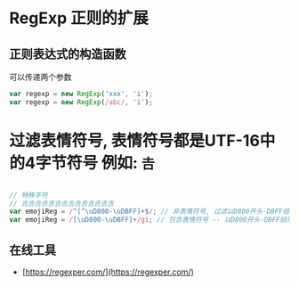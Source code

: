 # RegExp 正则的扩展
## 正则表达式的构造函数
可以传递两个参数
```javascript
var regexp = new RegExp('xxx', 'i');
var regexp = new RegExp(/abc/, 'i');
```
# 过滤表情符号, 表情符号都是UTF-16中的4字节符号 例如:  `𠮷` 

```javascript

// 特殊字符
// 𠮷𠮷𠮷𠮷𠮷𠮷𠮷𠮷𠮷𠮷𠮷𠮷𠮷𠮷
var emojiReg = /^[^\uD800-\uDBFF]+$/; // 非表情符号, 过滤以D800开头-DBFF结尾的4字节字符
var emojiReg = /[\uD800-\uDBFF]+/gi; // 包含表情符号 -- 以D800开头-DBFF结尾的4字节字符
```

## 在线工具

* [https://regexper.com/](https://regexper.com/)
